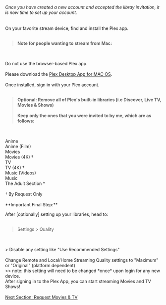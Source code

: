 *Once you have created a new account and accepted the libray invitation, it is now time to set up your account.*
<br>
<br>
<br>
On your favorite stream device, find and install the Plex app.
<br>
<br>

>**Note for people wanting to stream from Mac:**
<br>
<br>
Do not use the browser-based Plex app. 
<br>
<br>
Please download the <a href="https://www.plex.tv/media-server-downloads/?cat=plex+desktop&plat=macos#plex-app">Plex Desktop App for MAC OS</a>.
<br>

<br>
Once installed, sign in with your Plex account.
<br>
<br>


>**Optional: Remove all of Plex's built-in libraries (i.e Discover, Live TV, Movies & Shows)<br><br> Keep only the ones that you were invited to by me, which are as follows:**
<br>
<br>
Anime
<br>
Anime (Film)
<br>
Movies
<br>Movies (4K) &dagger;</br>
TV
<br>TV (4K) &dagger;</br>
Music (Videos)
<br>
Music
<br>The Adult Section &dagger;</br>
<br>&dagger; By Request Only</br>

<br>
**Important Final Step:** 

After [optionally] setting up your libraries, head to:
<br>
<br>
> Settings > Quality
<br>
<br>
> Disable any setting like "Use Recommended Settings"
<br>
<br>
Change Remote and Local/Home Streaming Quality settings to "Maximum" or "Original" (platform dependent)
<br>
>> note: this setting will need to be changed *once* upon login for any new device.

<br>
After signing in to the Plex App, you can start streaming Movies and TV Shows!
<br>
<br>
<a href="/willystation/Request Movies & Shows/Requesting Movies & Shows""class="btn btn-primary" role="button">Next Section: Request Movies & TV</a>